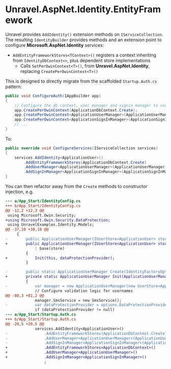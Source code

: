 # Unravel.AspNet.Identity.EntityFramework

Unravel provides `AddIdentity()` extension methods on `IServiceCollection`. The resulting `IdentityBuilder` provides methods and an extension point to configure **Microsoft.AspNet.Identity** services:

- `AddEntityFrameworkStores<TContext>()` registers a context inheriting from `IdentityDbContext<>`, plus dependent store implementations
  - Calls `SetPerOwinContext<T>()`, from **Unravel.AspNet.Identity**, replacing `CreatePerOwinContext<T>()`

This is designed to directly migrate from the scaffolded `Startup.Auth.cs` pattern:

```csharp
public void ConfigureAuth(IAppBuilder app)
{
    // Configure the db context, user manager and signin manager to use a single instance per request
    app.CreatePerOwinContext(ApplicationDbContext.Create);
    app.CreatePerOwinContext<ApplicationUserManager>(ApplicationUserManager.Create);
    app.CreatePerOwinContext<ApplicationSignInManager>(ApplicationSignInManager.Create);
    // ...
}
```

To:

```csharp
public override void ConfigureServices(IServiceCollection services)
{
    services.AddIdentity<ApplicationUser>()
        .AddEntityFrameworkStores(ApplicationDbContext.Create)
        .AddUserManager<ApplicationUserManager>(ApplicationUserManager.Create)
        .AddSignInManager<ApplicationSignInManager>(ApplicationSignInManager.Create)
}
```

You can then refactor away from the `Create` methods to constructor injection, e.g.

```diff
--- a/App_Start/IdentityConfig.cs
+++ b/App_Start/IdentityConfig.cs
@@ -12,2 +12,3 @@
 using Microsoft.Owin.Security;
+using Microsoft.Owin.Security.DataProtection;
 using UnravelExamples.Identity.Models;
@@ -37,10 +38,10 @@
     {
-        public ApplicationUserManager(IUserStore<ApplicationUser> store)
+        public ApplicationUserManager(IUserStore<ApplicationUser> store, IDataProtectionProvider dataProtectionProvider)
             : base(store)
         {
+            Init(this, dataProtectionProvider);
         }

-        public static ApplicationUserManager Create(IdentityFactoryOptions<ApplicationUserManager> options, IOwinContext context)
+        private static ApplicationUserManager Init(ApplicationUserManager manager, IDataProtectionProvider dataProtectionProvider)
         {
-            var manager = new ApplicationUserManager(new UserStore<ApplicationUser>(context.Get<ApplicationDbContext>()));
             // Configure validation logic for usernames
@@ -80,3 +81,2 @@
             manager.SmsService = new SmsService();
-            var dataProtectionProvider = options.DataProtectionProvider;
             if (dataProtectionProvider != null)
--- a/App_Start/Startup.Auth.cs
+++ b/App_Start/Startup.Auth.cs
@@ -20,5 +20,5 @@
             services.AddIdentity<ApplicationUser>()
-                .AddEntityFrameworkStores(ApplicationDbContext.Create)
-                .AddUserManager<ApplicationUserManager>(ApplicationUserManager.Create)
-                .AddSignInManager<ApplicationSignInManager>(ApplicationSignInManager.Create)
+                .AddEntityFrameworkStores<ApplicationDbContext>()
+                .AddUserManager<ApplicationUserManager>()
+                .AddSignInManager<ApplicationSignInManager>()
                 ;
```

